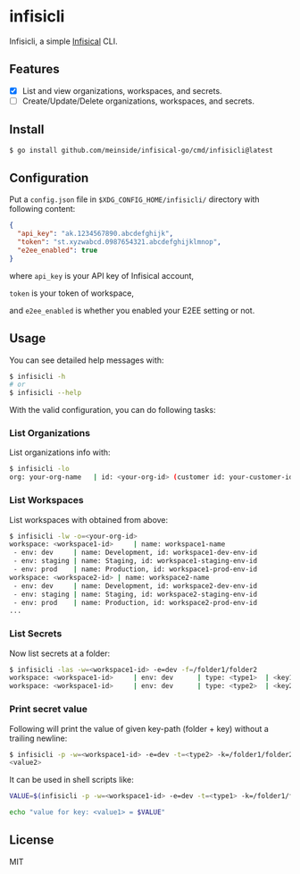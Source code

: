 # infisicli

Infisicli, a simple [Infisical](https://infisical.com/) CLI.

## Features

- [X] List and view organizations, workspaces, and secrets.
- [ ] Create/Update/Delete organizations, workspaces, and secrets.

## Install

```bash
$ go install github.com/meinside/infisical-go/cmd/infisicli@latest
```

## Configuration

Put a `config.json` file in `$XDG_CONFIG_HOME/infisicli/` directory with following content:

```json
{
  "api_key": "ak.1234567890.abcdefghijk",
  "token": "st.xyzwabcd.0987654321.abcdefghijklmnop",
  "e2ee_enabled": true
}
```
where `api_key` is your API key of Infisical account,

`token` is your token of workspace,

and `e2ee_enabled` is whether you enabled your E2EE setting or not.

## Usage

You can see detailed help messages with:

```bash
$ infisicli -h
# or
$ infisicli --help
```

With the valid configuration, you can do following tasks:

### List Organizations

List organizations info with:

```bash
$ infisicli -lo
org: your-org-name   | id: <your-org-id> (customer id: your-customer-id)
```

### List Workspaces

List workspaces with <your-org-id> obtained from above:

```bash
$ infisicli -lw -o=<your-org-id>
workspace: <workspace1-id>     | name: workspace1-name
 - env: dev     | name: Development, id: workspace1-dev-env-id
 - env: staging | name: Staging, id: workspace1-staging-env-id
 - env: prod    | name: Production, id: workspace1-prod-env-id
workspace: <workspace2-id> | name: workspace2-name
 - env: dev     | name: Development, id: workspace2-dev-env-id
 - env: staging | name: Staging, id: workspace2-staging-env-id
 - env: prod    | name: Production, id: workspace2-prod-env-id
...
```

### List Secrets

Now list secrets at a folder:

```bash
$ infisicli -las -w=<workspace1-id> -e=dev -f=/folder1/folder2
workspace: <workspace1-id>     | env: dev      | type: <type1>  | <key1> = <value2>
workspace: <workspace1-id>     | env: dev      | type: <type2>  | <key2> = <value2>
```

### Print secret value

Following will print the value of given key-path (folder + key) without a trailing newline:

```bash
$ infisicli -p -w=<workspace1-id> -e=dev -t=<type2> -k=/folder1/folder2/<value2>
<value2>
```

It can be used in shell scripts like:

```bash
VALUE=$(infisicli -p -w=<workspace1-id> -e=dev -t=<type1> -k=/folder1/folder2/<value1>)

echo "value for key: <value1> = $VALUE"
```

## License

MIT

